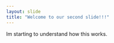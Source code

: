 ```yaml
---
layout: slide
title: "Welcome to our second slide!!!"
---
```

Im starting to understand how this works.